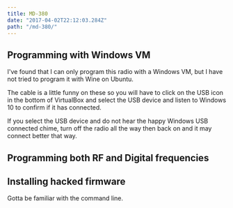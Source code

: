 ```yaml
---
title: MD-380
date: "2017-04-02T22:12:03.284Z"
path: "/md-380/"
---
```


## Programming with Windows VM

I've found that I can only program this radio with a Windows VM, but I have not tried to program it with Wine on Ubuntu.

The cable is a little funny on these so you will have to click on the USB icon in the bottom of VirtualBox and select the USB device and listen to Windows 10 to confirm if it has connected.

If you select the USB device and do not hear the happy Windows USB connected chime, turn off the radio all the way then back on and it may connect better that way.

## Programming both RF and Digital frequencies

## Installing hacked firmware

Gotta be familiar with the command line.


